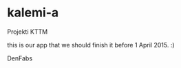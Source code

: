 # kalemi-a
Projekti KTTM

this is our app that we should finish it before 1 April 2015. :) 

DenFabs
